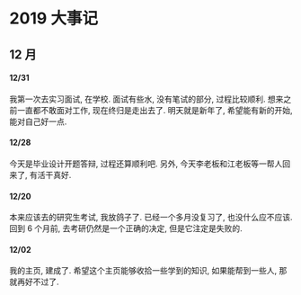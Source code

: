 # 2019 大事记

## 12 月

#### 12/31  
我第一次去实习面试, 在学校. 面试有些水, 没有笔试的部分, 过程比较顺利. 想来之前一直都不敢面对工作, 现在终归是走出去了. 明天就是新年了, 希望能有新的开始, 能对自己好一点. 
#### 12/28
今天是毕业设计开题答辩, 过程还算顺利吧. 另外, 今天李老板和江老板等一帮人回来了, 有活干真好.  
#### 12/20  
本来应该去的研究生考试, 我放鸽子了. 已经一个多月没复习了, 也没什么应不应该. 回到 6 个月前, 去考研仍然是一个正确的决定, 但是它注定是失败的. 
#### 12/02  
我的主页, 建成了. 希望这个主页能够收拾一些学到的知识, 如果能帮到一些人, 那就再好不过了. 

